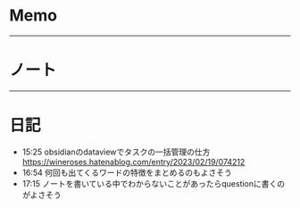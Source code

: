 # Memo

---

# ノート

--- 

# 日記
- 15:25 
	obsidianのdataviewでタスクの一括管理の仕方
	https://wineroses.hatenablog.com/entry/2023/02/19/074212 
- 16:54 何回も出てくるワードの特徴をまとめるのもよさそう 
- 17:15 ノートを書いている中でわからないことがあったらquestionに書くのがよさそう 